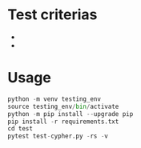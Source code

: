 # Test criterias

-
-

# Usage

```python
python -m venv testing_env
source testing_env/bin/activate
python -m pip install --upgrade pip
pip install -r requirements.txt
cd test
pytest test-cypher.py -rs -v
```
